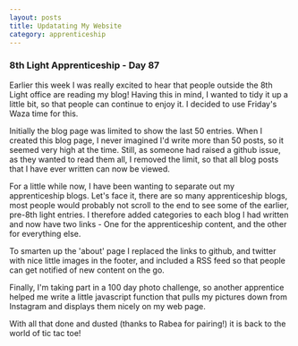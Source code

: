 ```yaml
---
layout: posts
title: Updatating My Website
category: apprenticeship
---
```

### 8th Light Apprenticeship - Day 87

Earlier this week I was really excited to hear that people outside the 8th Light office are reading my blog! Having this in mind, I wanted to tidy it up a little bit, so that people can continue to enjoy it. I decided to use Friday's Waza time for this. 

<!--break--> 

Initially the blog page was limited to show the last 50 entries. When I created this blog page, I never imagined I'd write more than 50 posts, so it seemed very high at the time. Still, as someone had raised a github issue, as they wanted to read them all, I removed the limit, so that all blog posts that I have ever written can now be viewed. 

For a little while now, I have been wanting to separate out my apprenticeship blogs. Let's face it, there are so many apprenticeship blogs, most people would probably not scroll to the end to see some of the earlier, pre-8th light entries. I therefore added categories to each blog I had written and now have two links - One for the apprenticeship content, and the other for everything else.

To smarten up the 'about' page I replaced the links to github, and twitter with nice little images in the footer, and included a RSS feed so that people can get notified of new content on the go. 

Finally, I'm taking part in a 100 day photo challenge, so another apprentice helped me write a little javascript function that pulls my pictures down from Instagram and displays them nicely on my web page. 

With all that done and dusted (thanks to Rabea for pairing!) it is back to the world of tic tac toe! 
